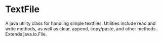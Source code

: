 # TextFile
A java utility class for handling simple textfiles. Utilities include read and write methods, as well as clear, append, copy/paste, and other methods. Extends java.io.File.
